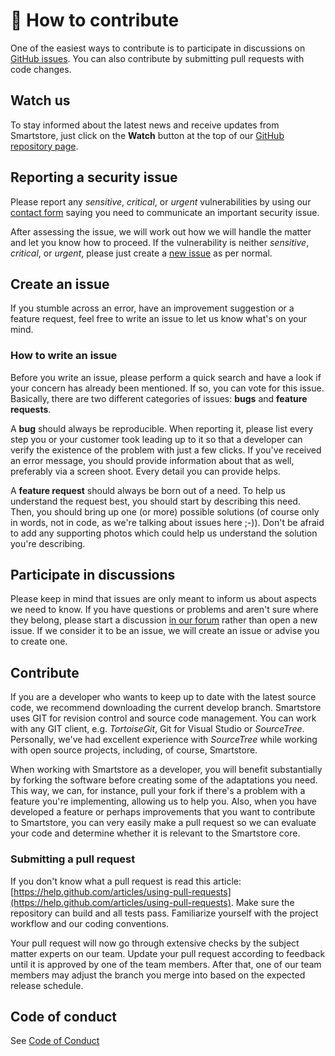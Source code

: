 # 🥚 How to contribute

One of the easiest ways to contribute is to participate in discussions on [GitHub issues](https://github.com/smartstore/Smartstore/issues). You can also contribute by submitting pull requests with code changes.

## Watch us

To stay informed about the latest news and receive updates from Smartstore, just click on the **Watch** button at the top of our [GitHub repository page](https://github.com/smartstore/Smartstore).

## Reporting a security issue

Please report any _sensitive_, _critical_, or _urgent_ vulnerabilities by using our [contact form](https://smartstore.com/en/contact) saying you need to communicate an important security issue.

After assessing the issue, we will work out how we will handle the matter and let you know how to proceed. If the vulnerability is neither _sensitive_, _critical_, or _urgent_, please just create a [new issue](https://github.com/smartstore/Smartstore/issues/new/choose) as per normal.

## Create an issue

If you stumble across an error, have an improvement suggestion or a feature request, feel free to write an issue to let us know what's on your mind.

### How to write an issue

Before you write an issue, please perform a quick search and have a look if your concern has already been mentioned. If so, you can vote for this issue. Basically, there are two different categories of issues: **bugs** and **feature requests**.

A **bug** should always be reproducible. When reporting it, please list every step you or your customer took leading up to it so that a developer can verify the existence of the problem with just a few clicks. If you've received an error message, you should provide information about that as well, preferably via a screen shoot. Every detail you can provide helps.

A **feature request** should always be born out of a need. To help us understand the request best, you should start by describing this need. Then, you should bring up one (or more) possible solutions (of course only in words, not in code, as we're talking about issues here ;-)). Don't be afraid to add any supporting photos which could help us understand the solution you're describing.

## Participate in discussions

Please keep in mind that issues are only meant to inform us about aspects we need to know. If you have questions or problems and aren't sure where they belong, please start a discussion [in our forum](http://community.smartstore.com/index.php?/forum/85-smartstore-english/) rather than open a new issue. If we consider it to be an issue, we will create an issue or advise you to create one.

## Contribute

If you are a developer who wants to keep up to date with the latest source code, we recommend downloading the current develop branch. Smartstore uses GIT for revision control and source code management. You can work with any GIT client, e.g. _TortoiseGit_, Git for Visual Studio or _SourceTree_. Personally, we've had excellent experience with _SourceTree_ while working with open source projects, including, of course, Smartstore.

When working with Smartstore as a developer, you will benefit substantially by forking the software before creating some of the adaptations you need. This way, we can, for instance, pull your fork if there's a problem with a feature you're implementing, allowing us to help you. Also, when you have developed a feature or perhaps improvements that you want to contribute to Smartstore, you can very easily make a pull request so we can evaluate your code and determine whether it is relevant to the Smartstore core.

### Submitting a pull request

If you don't know what a pull request is read this article: [https://help.github.com/articles/using-pull-requests](https://help.github.com/articles/using-pull-requests). Make sure the repository can build and all tests pass. Familiarize yourself with the project workflow and our coding conventions.

Your pull request will now go through extensive checks by the subject matter experts on our team. Update your pull request according to feedback until it is approved by one of the team members. After that, one of our team members may adjust the branch you merge into based on the expected release schedule.

## Code of conduct

See [Code of Conduct](https://github.com/smartstore/Smartstore/blob/main/CODE\_OF\_CONDUCT.md)
